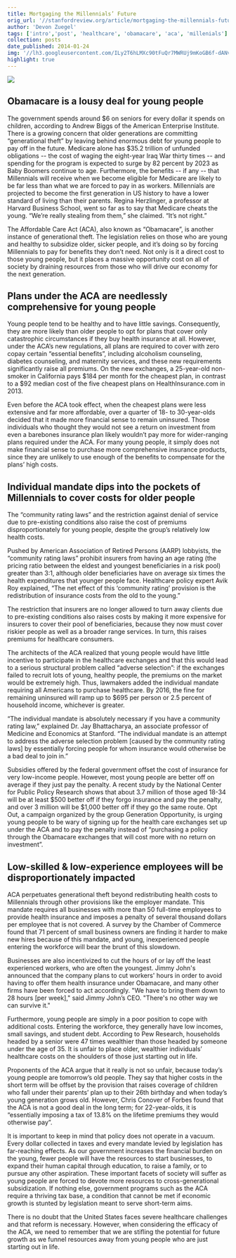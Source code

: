 ```yaml
---
title: Mortgaging the Millennials’ Future
orig_url: '//stanfordreview.org/article/mortgaging-the-millennials-future/'
author: 'Devon Zuegel'
tags: ['intro','post', 'healthcare', 'obamacare', 'aca', 'millenials']
collection: posts
date_published: 2014-01-24
img: '//lh3.googleusercontent.com/ILy2T6hLMXc90tFuQr7MWRUj9mKoGB6f-dANvsXRRwgmTsR7wmdK7U1D3DDuGuyNpwZTxhlgbJxp_pYTGIgWGOA3jj0o4i_U0bADZiWJtR0WSEYhL_RM7XVE0Q'
highlight: true
---
```


![](//lh3.googleusercontent.com/ILy2T6hLMXc90tFuQr7MWRUj9mKoGB6f-dANvsXRRwgmTsR7wmdK7U1D3DDuGuyNpwZTxhlgbJxp_pYTGIgWGOA3jj0o4i_U0bADZiWJtR0WSEYhL_RM7XVE0Q)

## Obamacare is a lousy deal for young people

The government spends around $6 on seniors for every dollar it spends on children, according to Andrew Biggs of the American Enterprise Institute. There is a growing concern that older generations are committing “generational theft” by leaving behind enormous debt for young people to pay off in the future. Medicare alone has $35.2 trillion of unfunded obligations -- the cost of waging the eight-year Iraq War thirty times -- and spending for the program is expected to surge by 82 percent by 2023 as Baby Boomers continue to age. Furthermore, the benefits -- if any -- that Millennials will receive when we become eligible for Medicare are likely to be far less than what we are forced to pay in as workers. Millennials are projected to become the first generation in US history to have a lower standard of living than their parents. Regina Herzlinger, a professor at Harvard Business School, went so far as to say that Medicare cheats the young. “We’re really stealing from them,” she claimed. “It’s not right.”

The Affordable Care Act (ACA), also known as “Obamacare”, is another instance of generational theft. The legislation relies on those who are young and healthy to subsidize older, sicker people, and it’s doing so by forcing Millennials to pay for benefits they don’t need. Not only is it a direct cost to those young people, but it places a massive opportunity cost on all of society by draining resources from those who will drive our economy for the next generation.

## Plans under the ACA are needlessly comprehensive for young people

Young people tend to be healthy and to have little savings. Consequently, they are more likely than older people to opt for plans that cover only catastrophic circumstances if they buy health insurance at all. However, under the ACA’s new regulations, all plans are required to cover with zero copay certain “essential benefits”, including alcoholism counseling, diabetes counseling, and maternity services, and these new requirements significantly raise all premiums. On the new exchanges, a 25-year-old non-smoker in California pays $184 per month for the cheapest plan, in contrast to a $92 median cost of the five cheapest plans on HealthInsurance.com in 2013.

Even before the ACA took effect, when the cheapest plans were less extensive and far more affordable, over a quarter of 18- to 30-year-olds decided that it made more financial sense to remain uninsured. Those individuals who thought they would not see a return on investment from even a barebones insurance plan likely wouldn’t pay more for wider-ranging plans required under the ACA. For many young people, it simply does not make financial sense to purchase more comprehensive insurance products, since they are unlikely to use enough of the benefits to compensate for the plans’ high costs.

## Individual mandate dips into the pockets of Millennials to cover costs for older people

The “community rating laws” and the restriction against denial of service due to pre-existing conditions also raise the cost of premiums disproportionately for young people, despite the group’s relatively low health costs.

Pushed by American Association of Retired Persons (AARP) lobbyists, the “community rating laws” prohibit insurers from having an age rating (the pricing ratio between the eldest and youngest beneficiaries in a risk pool) greater than 3:1, although older beneficiaries have on average six times the health expenditures that younger people face. Healthcare policy expert Avik Roy explained, “The net effect of this ‘community rating’ provision is the redistribution of insurance costs from the old to the young.”

The restriction that insurers are no longer allowed to turn away clients due to pre-existing conditions also raises costs by making it more expensive for insurers to cover their pool of beneficiaries, because they now must cover riskier people as well as a broader range services. In turn, this raises premiums for healthcare consumers.

The architects of the ACA realized that young people would have little incentive to participate in the healthcare exchanges and that this would lead to a serious structural problem called “adverse selection”: if the exchanges failed to recruit lots of young, healthy people, the premiums on the market would be extremely high. Thus, lawmakers added the individual mandate requiring all Americans to purchase healthcare. By 2016, the fine for remaining uninsured will ramp up to $695 per person or 2.5 percent of household income, whichever is greater.

“The individual mandate is absolutely necessary if you have a community rating law,” explained Dr. Jay Bhattacharya, an associate professor of Medicine and Economics at Stanford. “The individual mandate is an attempt to address the adverse selection problem [caused by the community rating laws] by essentially forcing people for whom insurance would otherwise be a bad deal to join in.”

Subsidies offered by the federal government offset the cost of insurance for very low-income people. However, most young people are better off on average if they just pay the penalty. A recent study by the National Center for Public Policy Research shows that about 3.7 million of those aged 18-34 will be at least $500 better off if they forgo insurance and pay the penalty, and over 3 million will be $1,000 better off if they go the same route. Opt Out, a campaign organized by the group Generation Opportunity, is urging young people to be wary of signing up for the health care exchanges set up under the ACA and to pay the penalty instead of “purchasing a policy through the Obamacare exchanges that will cost more with no return on investment”.

## Low-skilled & low-experience employees will be disproportionately impacted

ACA perpetuates generational theft beyond redistributing health costs to Millennials through other provisions like the employer mandate. This mandate requires all businesses with more than 50 full-time employees to provide health insurance and imposes a penalty of several thousand dollars per employee that is not covered. A survey by the Chamber of Commerce found that 71 percent of small business owners are finding it harder to make new hires because of this mandate, and young, inexperienced people entering the workforce will bear the brunt of this slowdown.

Businesses are also incentivized to cut the hours of or lay off the least experienced workers, who are often the youngest. Jimmy John's announced that the company plans to cut workers' hours in order to avoid having to offer them health insurance under Obamacare, and many other firms have been forced to act accordingly. "We have to bring them down to 28 hours [per week]," said Jimmy John’s CEO. "There's no other way we can survive it."

Furthermore, young people are simply in a poor position to cope with additional costs. Entering the workforce, they generally have low incomes, small savings, and student debt. According to Pew Research, households headed by a senior were 47 times wealthier than those headed by someone under the age of 35. It is unfair to place older, wealthier individuals’ healthcare costs on the shoulders of those just starting out in life.

Proponents of the ACA argue that it really is not so unfair, because today’s young people are tomorrow’s old people. They say that higher costs in the short term will be offset by the provision that raises coverage of children who fall under their parents’ plan up to their 26th birthday and when today’s young generation grows old. However, Chris Conover of Forbes found that the ACA is not a good deal in the long term; for 22-year-olds, it is “essentially imposing a tax of 13.8% on the lifetime premiums they would otherwise pay”.

It is important to keep in mind that policy does not operate in a vacuum. Every dollar collected in taxes and every mandate levied by legislation has far-reaching effects. As our government increases the financial burden on the young, fewer people will have the resources to start businesses, to expand their human capital through education, to raise a family, or to pursue any other aspiration. These important facets of society will suffer as young people are forced to devote more resources to cross-generational subsidization. If nothing else, government programs such as the ACA require a thriving tax base, a condition that cannot be met if economic growth is stunted by legislation meant to serve short-term aims.

There is no doubt that the United States faces severe healthcare challenges and that reform is necessary. However, when considering the efficacy of the ACA, we need to remember that we are stifling the potential for future growth as we funnel resources away from young people who are just starting out in life.
